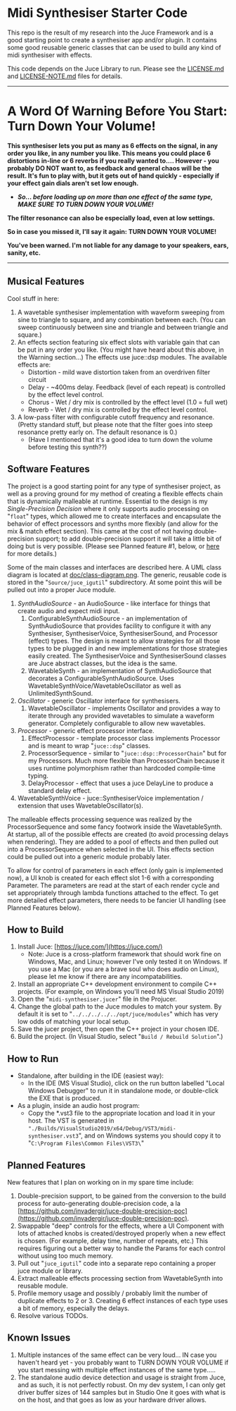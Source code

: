 # Midi Synthesiser Starter Code

This repo is the result of my research into the Juce Framework and is a good starting point to create a synthesiser app and/or plugin.  It contains some good reusable generic classes that can be used to build any kind of midi synthesiser  with effects.

This code depends on the Juce Library to run.  Please see the [LICENSE.md](LICENSE.md) and [LICENSE-NOTE.md](LICENSE-NOTE.md) files for details.

--------------------------------------------------

# A Word Of Warning Before You Start:  Turn Down Your Volume!

**This synthesiser lets you put as many as 6 effects on the signal, in any order you like, in any number you like.  This means you could place 6 distortions in-line or 6 reverbs if you really wanted to....  However - you probably DO NOT want to, as feedback and general chaos will be the result.  It's fun to play with, but it gets out of hand quickly - especially if your effect gain dials aren't set low enough.**

* _**So... before loading up on more than one effect of the same type, MAKE SURE TO TURN DOWN YOUR VOLUME!**_

**The filter resonance can also be especially load, even at low settings.**

**So in case you missed it, I'll say it again:  TURN DOWN YOUR VOLUME!**  

**You've been warned.  I'm not liable for any damage to your speakers, ears, sanity, etc.**

--------------------------------------------------

## Musical Features

Cool stuff in here:

1. A wavetable synthesiser implementation with waveform sweeping from sine to triangle to square, and any combination between each.  (You can sweep continuously between sine and triangle and between triangle and square.)
2. An effects section featuring six effect slots with variable gain that can be put in any order you like.  (You might have heard about this above, in the Warning section...)  The effects use juce::dsp modules.  The available effects are:
    * Distortion - mild wave distortion taken from an overdriven filter circuit
    * Delay - ~400ms delay.  Feedback (level of each repeat) is controlled by the effect level control.
    * Chorus - Wet / dry mix is controlled by the effect level (1.0 = full wet)
    * Reverb - Wet / dry mix is controlled by the effect level control.
3. A low-pass filter with configurable cutoff frequency and resonance.  (Pretty standard stuff, but please note that the filter goes into steep resonance pretty early on.  The default resonance is 0.)
    * (Have I mentioned that it's a good idea to turn down the volume before testing this synth??)

## Software Features

The project is a good starting point for any type of synthesiser project, as well as a proving ground for my method of creating a flexible effects chain that is dynamically malleable at runtime.  Essential to the design is my *Single-Precision Decision* where it only supports audio processing on "`float`" types, which allowed me to create interfaces and encapsulate the behavior of effect processors and synths more flexibly (and allow for the mix & match effect section).  This came at the cost of not having double-precision support; to add double-precision support it will take a little bit of doing but is very possible.  (Please see Planned feature #1, below, or [here](https://github.com/invadergir/juce-double-precision-poc) for more details.)

Some of the main classes and interfaces are described here.  A UML class diagram is located at [doc/class-diagram.png](doc/class-diagram.png).  The generic, reusable code is stored in the "`Source/juce_igutil`" subdirectory.  At some point this will be pulled out into a proper Juce module.

1. *SynthAudioSource* - an AudioSource - like interface for things that create audio and expect midi input.
    1. ConfigurableSynthAudioSource - an implementation of SynthAudioSource that provides facility to configure it with any Synthesiser, SynthesiserVoice, SynthesiserSound, and Processor (effect) types.  The design is meant to allow strategies for all those types to be plugged in and new implementations for those strategies easily created.  The SynthesiserVoice and SynthesiserSound classes are Juce abstract classes, but the idea is the same.
    2. WavetableSynth - an implementation of SynthAudioSource that decorates a ConfigurableSynthAudioSource.  Uses WavetableSynthVoice/WavetableOscillator as well as UnlimitedSynthSound.
2. *Oscillator* - generic Oscillator interface for synthesisers.
    1. WavetableOscillator - implements Oscillator and provides a way to iterate through any provided wavetables to simulate a waveform generator.  Completely configurable to allow new wavetables.
3. *Processor* - generic effect processor interface.
    1. EffectProcessor - template processor class implements Processor and is meant to wrap "`juce::dsp`" classes.
    2. ProcessorSequence - similar to "`juce::dsp::ProcessorChain`" but for my Processors.  Much more flexible than ProcessorChain because it uses runtime polymorphism rather than hardcoded compile-time typing.
    3. DelayProcessor - effect that uses a juce DelayLine to produce a standard delay effect.
4. WavetableSynthVoice - juce::SynthesiserVoice implementation / extension that uses WavetableOscillator(s).

The malleable effects processing sequence was realized by the ProcessorSequence and some fancy footwork inside the WavetableSynth.  At startup, all of the possible effects are created (to avoid processing delays when rendering).  They are added to a pool of effects and then pulled out into a ProcessorSequence when selected in the UI.  This effects section could be pulled out into a generic module probably later.

To allow for control of parameters in each effect (only gain is implemented now), a UI knob is created for each effect slot 1-6 with a corresponding Parameter.  The parameters are read at the start of each render cycle and set appropriately through lambda functions attached to the effect.  To get more detailed effect parameters, there needs to be fancier UI handling (see Planned Features below).

## How to Build

1. Install Juce:  [https://juce.com/](https://juce.com/)
    * Note: Juce is a cross-platform framework that should work fine on Windows, Mac, and Linux; however I've only tested it on Windows.  If you use a Mac (or you are a brave soul who does audio on Linux), please let me know if there are any incompatabilities.
1. Install an appropriate C++ development environment to compile C++ projects.  (For example, on Windows you'll need MS Visual Studio 2019)
2. Open the "`midi-synthesiser.jucer`" file in the Projucer.
3. Change the global path to the Juce modules to match your system.  By default it is set to "`../../../../../opt/juce/modules`" which has very low odds of matching your local setup.
4. Save the jucer project, then open the C++ project in your chosen IDE.
5. Build the project. (In Visual Studio, select "`Build / Rebuild Solution`".)

## How to Run

* Standalone, after building in the IDE (easiest way):
    * In the IDE (MS Visual Studio), click on the run button labelled "Local Windows Debugger" to run it in standalone mode, or double-click the EXE that is produced.
* As a plugin, inside an audio host program:
    * Copy the *.vst3 file to the appropriate location and load it in your host.  The VST is generated in `"./Builds/VisualStudio2019/x64/Debug/VST3/midi-synthesiser.vst3`", and on Windows systems you should copy it to "`C:\Program Files\Common Files\VST3\`"

## Planned Features

New features that I plan on working on in my spare time include:

1. Double-precision support, to be gained from the conversion to the build process for auto-generating double-precision code, a la [https://github.com/invadergir/juce-double-precision-poc](https://github.com/invadergir/juce-double-precision-poc).
2. Swappable "deep" controls for the effects, where a UI Component with lots of attached knobs is created/destroyed properly when a new effect is chosen.  (For example, delay time, number of repeats, etc.)  This requires figuring out a better way to handle the Params for each control without using too much memory.
3. Pull out "`juce_igutil`" code into a separate repo containing a proper juce module or library.  
4. Extract malleable effects processing section from WavetableSynth into reusable module.
5. Profile memory usage and possibly / probably limit the number of duplicate effects to 2 or 3.  Creating 6 effect instances of each type uses a bit of memory, especially the delays.
99. Resolve various TODOs.

## Known Issues

1. Multiple instances of the same effect can be very loud... IN case you haven't heard yet - you probably want to TURN DOWN YOUR VOLUME if you start messing with multiple effect instances of the same type.....
2. The standalone audio device detection and usage is straight from Juce, and as such, it is not perfectly robust.  On my dev system, I can only get driver buffer sizes of 144 samples but in Studio One it goes with what is on the host, and that goes as low as your hardware driver allows.
